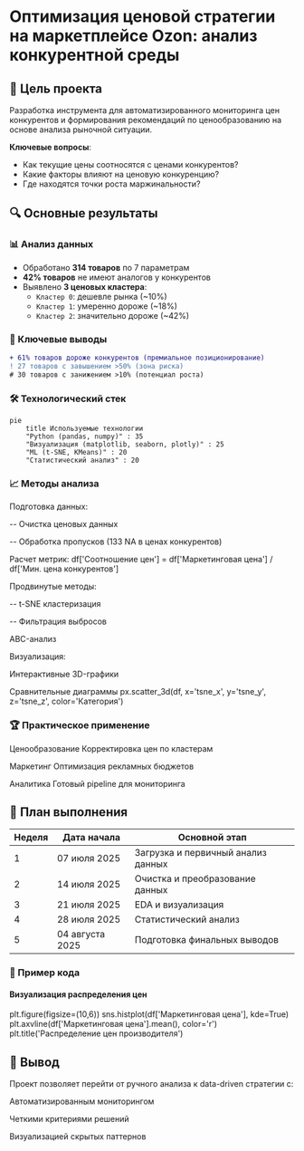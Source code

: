 # Оптимизация ценовой стратегии на маркетплейсе Ozon: анализ конкурентной среды

## 📌 Цель проекта
Разработка инструмента для автоматизированного мониторинга цен конкурентов и формирования рекомендаций по ценообразованию на основе анализа рыночной ситуации.

**Ключевые вопросы**:
- Как текущие цены соотносятся с ценами конкурентов?
- Какие факторы влияют на ценовую конкуренцию?
- Где находятся точки роста маржинальности?

## 🔍 Основные результаты

### 📊 Анализ данных
- Обработано **314 товаров** по 7 параметрам
- **42% товаров** не имеют аналогов у конкурентов
- Выявлено **3 ценовых кластера**:
  - `Кластер 0`: дешевле рынка (~10%)
  - `Кластер 1`: умеренно дороже (~18%)
  - `Кластер 2`: значительно дороже (~42%)

### 🎯 Ключевые выводы
```diff
+ 61% товаров дороже конкурентов (премиальное позиционирование)
! 27 товаров с завышением >50% (зона риска)
# 30 товаров с занижением >10% (потенциал роста)
```

### 🛠 Технологический стек
```mermaid
pie
    title Используемые технологии
    "Python (pandas, numpy)" : 35
    "Визуализация (matplotlib, seaborn, plotly)" : 25
    "ML (t-SNE, KMeans)" : 20
    "Статистический анализ" : 20
```

### 📈 Методы анализа
Подготовка данных:

-- Очистка ценовых данных

-- Обработка пропусков (133 NA в ценах конкурентов)

Расчет метрик:
df['Соотношение цен'] = df['Маркетинговая цена'] / df['Мин. цена конкурентов']


Продвинутые методы:

-- t-SNE кластеризация

-- Фильтрация выбросов

ABC-анализ

Визуализация:

Интерактивные 3D-графики

Сравнительные диаграммы
px.scatter_3d(df, x='tsne_x', y='tsne_y', z='tsne_z', color='Категория')


### 🏆 Практическое применение
Ценообразование	Корректировка цен по кластерам

Маркетинг	Оптимизация рекламных бюджетов

Аналитика	Готовый pipeline для мониторинга


## 📅 План выполнения

| Неделя | Дата начала   | Основной этап                          |
|--------|---------------|----------------------------------------|
| 1      | 07 июля 2025  | Загрузка и первичный анализ данных     |
| 2      | 14 июля 2025  | Очистка и преобразование данных        |
| 3      | 21 июля 2025  | EDA и визуализация                     |
| 4      | 28 июля 2025  | Статистический анализ                  |
| 5      | 04 августа 2025 | Подготовка финальных выводов          |


### 🚀 Пример кода

#### Визуализация распределения цен
plt.figure(figsize=(10,6))
sns.histplot(df['Маркетинговая цена'], kde=True)
plt.axvline(df['Маркетинговая цена'].mean(), color='r')
plt.title('Распределение цен производителя')


## 📌 Вывод
Проект позволяет перейти от ручного анализа к data-driven стратегии с:

Автоматизированным мониторингом

Четкими критериями решений

Визуализацией скрытых паттернов
